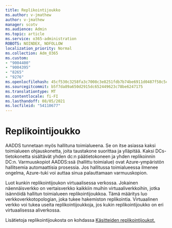 ```yaml
---
title: Replikointijoukko
ms.author: v-jmathew
author: v-jmathew
manager: scotv
ms.audience: Admin
ms.topic: article
ms.service: o365-administration
ROBOTS: NOINDEX, NOFOLLOW
localization_priority: Normal
ms.collection: Adm_O365
ms.custom:
- "9004400"
- "9004395"
- "8265"
- "9276"
ms.openlocfilehash: 45cf530c3258fa3c7008c3e8251fdb7b74be6911d0487f58c5ce2530e25ca282
ms.sourcegitcommit: b5f7da89a650d2915dc652449623c78be6247175
ms.translationtype: MT
ms.contentlocale: fi-FI
ms.lasthandoff: 08/05/2021
ms.locfileid: "54110677"
---
```

# <a name="replica-set"></a>Replikointijoukko

AADDS tunnetaan myös hallituna toimialueena. Se on itse asiassa kaksi toimialueen ohjauskonetta, joita taustakone suorittaa ja ylläpitää. Kaksi DCs-tietokonetta sisältävät yhden dc:n päätietokoneen ja yhden replikoinnin DC:n. Varmuuskopiot AADDS:ssä (hallittu toimialue) ovat Azure-ympäristön hallitsemia automaattisia prosessia. Jos hallitussa toimialueessa ilmenee ongelma, Azure-tuki voi auttaa sinua palauttamaan varmuuskopion.

Luot kunkin replikointijoukon virtuaalisessa verkossa. Jokainen näennäisverkko on vertaisverkko kaikkiin muihin virtuaaliverkkoihin, jotka isännöidä hallitun toimialueen replikointijoukkoa. Tämä määritys luo verkkoverkkotopologian, joka tukee hakemiston replikointia. Virtuaalinen verkko voi tukea useita replikointijoukkoja, jos kukin replikointijoukko on eri virtuaalisessa aliverkossa.

Lisätietoja replikointijoukosta on kohdassa [Käsitteiden replikointijoukot.](https://docs.microsoft.com/azure/active-directory-domain-services/concepts-replica-sets)
